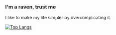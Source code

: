 ### I'm a raven, trust me

I like to make my life simpler by overcomplicating it.

[![Top Langs](https://github-readme-stats.vercel.app/api/top-langs/?username=r8vnhill&layout=compact)](https://github.com/islaterm)

